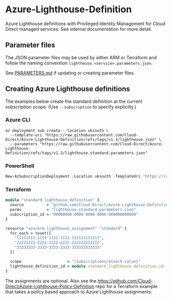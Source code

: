 # Azure-Lighthouse-Definition

Azure Lighthouse definitions with Privileged Identity Management for Cloud Direct managed services. See internal documentation for more detail.

## Parameter files

The JSON parameter files may be used by either ARM or Terraform and follow the naming convention `lighthouse.<service>.parameters.json`.

See [PARAMETERS.md](./PARAMETERS.md) if updating or creating parameter files.

## Creating Azure Lighthouse definitions

The examples below create the standard definition at the current subscription scope. (Use `--subscription` to specify explicitly.)

### Azure CLI

```shell
az deployment sub create --location uksouth \
  --template-uri "https://raw.githubusercontent.com/Cloud-Direct/Azure-Lighthouse-Definition/refs/tags/v1.3/lighthouse.json" \
  --parameters "https://raw.githubusercontent.com/Cloud-Direct/Azure-Lighthouse-Definition/refs/tags/v1.3/lighthouse.standard.parameters.json"
```

### PowerShell

```powershell
New-AzSubscriptionDeployment -Location uksouth -TemplateUri "https://raw.githubusercontent.com/Cloud-Direct/Azure-Lighthouse-Definition/refs/tags/v1.3/lighthouse.json" -TemplateParameterUri "https://raw.githubusercontent.com/Cloud-Direct/Azure-Lighthouse-Definition/refs/tags/v1.3/lighthouse.standard.parameters.json"
```



### Terraform

```ruby
module "standard_lighthouse_definition" {
  source          = "github.com/Cloud-Direct/Azure-Lighthouse-Definition?ref=v1.3"
  parms           = "lighthouse.standard.parameters.json"
  subscription_id = "00000000-0000-0000-0000-000000000000"
}

resource "azurerm_lighthouse_assignment" "standard" {
  for_each = toset([
    "11111111-1111-1111-1111-111111111111",
    "22222222-2222-2222-2222-222222222222",
    "33333333-3333-3333-3333-333333333333"
  ])

  scope                    = "/subscriptions/${each.value}"
  lighthouse_definition_id = module.standard_lighthouse_definition.id
}
```

The assignments are optional. Also see the <https://github.com/Cloud-Direct/Azure-Lighthouse-Policy-Definition> repo for a Terraform example that takes a policy based approach to Azure Lighthouse assignments.
